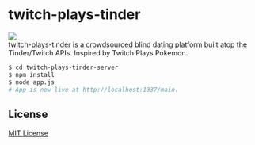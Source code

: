 twitch-plays-tinder
===
<img align="middle" src="https://raw.githubusercontent.com/xasos/twitch-plays-tinder/master/twitch-plays-tinder-server/assets/images/logo.png?token=6235280__eyJzY29wZSI6IlJhd0Jsb2I6eGFzb3MvdHdpdGNoLXBsYXlzLXRpbmRlci9tYXN0ZXIvdHdpdGNoLXBsYXlzLXRpbmRlci1zZXJ2ZXIvYXNzZXRzL2ltYWdlcy9sb2dvLnBuZyIsImV4cGlyZXMiOjE0MTE5MDkzMjF9--ceb9ffcab9b7ccd11b2d512e528ff6bc44753449"></img><br>
twitch-plays-tinder is a crowdsourced blind dating platform built atop the Tinder/Twitch APIs. Inspired by Twitch Plays Pokemon.

```sh
$ cd twitch-plays-tinder-server
$ npm install
$ node app.js
# App is now live at http://localhost:1337/main. 
```

## License
[MIT License](LICENSE)

